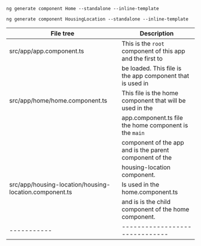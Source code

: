 `ng generate component Home --standalone --inline-template`

`ng generate component HousingLocation --standalone --inline-template`

  | File tree                      |           Description                                     |
  |--------------------------------|-----------------------------------------------------------|
  | src/app/app.component.ts       | This is the `root` component of this app and the first to 
  |                                | be loaded. This file is the app component that is used in    |                                | the index.html file.                                      
  | src/app/home/home.component.ts | This file is the home component that will be used in the 
                                   | app.component.ts file the home component is the `main` 
                                   | component of the app and is the parent component of the 
                                   | housing-location component. |
  | src/app/housing-location/housing-location.component.ts | Is used in the home.component.ts 
                                   |and is is the child component of the home component. |
 |-----------|------------------------------|


